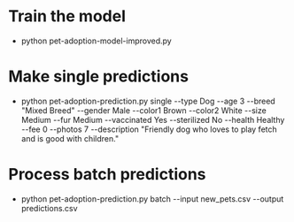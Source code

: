 # Train the model
- python pet-adoption-model-improved.py
# Make single predictions
- python pet-adoption-prediction.py single --type Dog --age 3 --breed "Mixed Breed" --gender Male --color1 Brown --color2 White --size Medium --fur Medium --vaccinated Yes --sterilized No --health Healthy --fee 0 --photos 7 --description "Friendly dog who loves to play fetch and is good with children."
# Process batch predictions
- python pet-adoption-prediction.py batch --input new_pets.csv --output predictions.csv